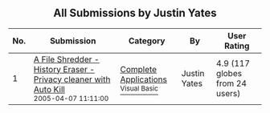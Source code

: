 ﻿<div align="center">

## All Submissions by Justin Yates

</div>

No.  | Submission | Category | By   | User Rating
---- | ---------- | -------- | ---- | -----------
1 | [A File Shredder \- History Eraser \- Privacy cleaner  with Auto Kill<br /><sup>2005-04-07 11:11:00</sup>](https://github.com/Planet-Source-Code/justin-yates-a-file-shredder-history-eraser-privacy-cleaner-with-auto-kill__1-49643) | [Complete Applications<br /><sup>Visual Basic</sup>](../ByCategory/complete-applications__1-27.md) | Justin Yates | 4.9 (117 globes from 24 users)
